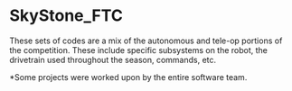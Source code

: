 # SkyStone_FTC

These sets of codes are a mix of the autonomous and tele-op portions of the competition. These include specific subsystems on the robot, the drivetrain used throughout the season, commands, etc.

*Some projects were worked upon by the entire software team.
